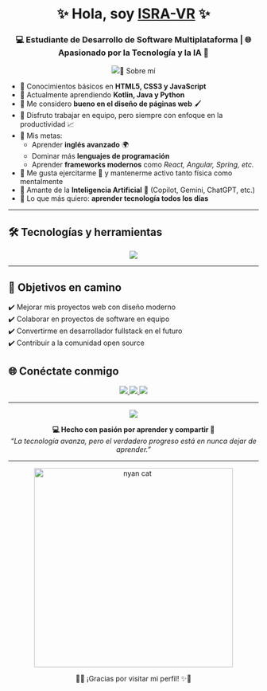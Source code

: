 <h1 align="center">✨ Hola, soy <a href="https://github.com/TU-USUARIO">ISRA-VR</a> ✨</h1>
<h3 align="center">💻 Estudiante de Desarrollo de Software Multiplataforma | 🌐 Apasionado por la Tecnología y la IA 🤖</h3>

<p align="center">
  <img src="https://readme-typing-svg.demolab.com?font=Fira+Code&size=24&pause=1000&color=00F700&center=true&vCenter=true&width=600&lines=💡+Siempre+aprendiendo+nuevas+tecnologías;🚀+Amante+del+desarrollo+web;🤖+Entusiasta+de+la+Inteligencia+Artificial;/>
</p>

---

## 🚀 Sobre mí  

- 🔹 Conocimientos básicos en **HTML5, CSS3 y JavaScript**  
- 🔹 Actualmente aprendiendo **Kotlin, Java y Python**  
- 🔹 Me considero **bueno en el diseño de páginas web** 🖌️  
- 🔹 Disfruto trabajar en equipo, pero siempre con enfoque en la productividad 📈  
- 🔹 Mis metas:
  - Aprender **inglés avanzado** 🌍  
  - Dominar más **lenguajes de programación**  
  - Aprender **frameworks modernos** como *React, Angular, Spring, etc.*  
- 🔹 Me gusta ejercitarme 💪 y mantenerme activo tanto física como mentalmente  
- 🔹 Amante de la **Inteligencia Artificial** 🤖 (Copilot, Gemini, ChatGPT, etc.)  
- 🔹 Lo que más quiero: **aprender tecnología todos los días**  

---

## 🛠️ Tecnologías y herramientas  

<p align="center">
  <img src="https://skillicons.dev/icons?i=html,css,javascript,java,kotlin,python,git,github,vscode,figma" />
</p>

---

## 🎯 Objetivos en camino  

✔️ Mejorar mis proyectos web con diseño moderno  
✔️ Colaborar en proyectos de software en equipo  
✔️ Convertirme en desarrollador fullstack en el futuro  
✔️ Contribuir a la comunidad open source  


## 🌐 Conéctate conmigo  

<p align="center">
  <a href="https://www.facebook.com/isra.IVR01/?locale=es_LA" target="_blank">
    <img src="https://img.shields.io/badge/Facebook-%231877F2.svg?&style=for-the-badge&logo=facebook&logoColor=white"/>
  </a>
  <a href="https://www.instagram.com/isdra_chess/" target="_blank">
    <img src="https://img.shields.io/badge/Instagram-%23E4405F.svg?&style=for-the-badge&logo=instagram&logoColor=white"/>
  </a>
  <a href="mailto:israelvalerdi65@gmail.com">
    <img src="https://img.shields.io/badge/Gmail-D14836?&style=for-the-badge&logo=gmail&logoColor=white"/>
  </a>
</p>

---

<p align="center">
  <img src="https://capsule-render.vercel.app/api?type=waving&color=0:00C9FF,100:92FE9D&height=100&section=footer&animation=twinkling"/>
</p>

<p align="center">
  <b>💻 Hecho con pasión por aprender y compartir 🚀</b><br/>
  <i>“La tecnología avanza, pero el verdadero progreso está en nunca dejar de aprender.”</i>
</p>

---

<p align="center">
  <img src="https://media.giphy.com/media/sIIhZliB2McAo/giphy.gif" width="400" alt="nyan cat" />
</p>

<p align="center">
  🌈✨ ¡Gracias por visitar mi perfil! ✨🌈
</p>
